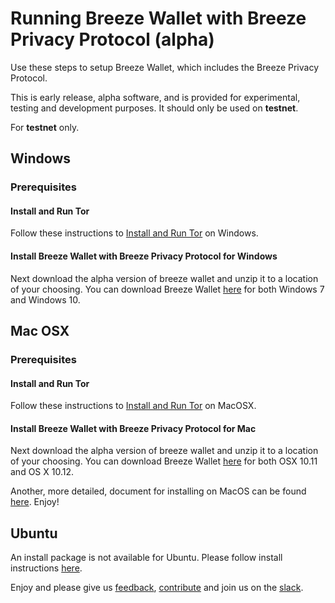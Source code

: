 # Running Breeze Wallet with Breeze Privacy Protocol (alpha)

Use these steps to setup Breeze Wallet, which includes the Breeze Privacy Protocol.

This is early release, alpha software, and is provided for experimental, testing and development purposes. It should only be used on **testnet**.

For **testnet** only.

## Windows

### Prerequisites

#### Install and Run Tor

Follow these instructions to [Install and Run Tor](https://github.com/BreezeHub/Breeze/blob/tumblebit-alpha/Breeze.Documentation/alpha/tor.md#windows) on Windows.

#### Install Breeze Wallet with Breeze Privacy Protocol for Windows

Next download the alpha version of breeze wallet and unzip it to a location of your choosing.  You can download Breeze Wallet [here](https://github.com/BreezeHub/Breeze/tree/tumblebit-alpha#ci-build) for both Windows 7 and Windows 10.

## Mac OSX

### Prerequisites

#### Install and Run Tor

Follow these instructions to [Install and Run Tor](https://github.com/BreezeHub/Breeze/blob/tumblebit-alpha/Breeze.Documentation/alpha/tor.md#macos) on MacOSX.

#### Install Breeze Wallet with Breeze Privacy Protocol for Mac

Next download the alpha version of breeze wallet and unzip it to a location of your choosing.  You can download Breeze Wallet [here](https://github.com/BreezeHub/Breeze/tree/tumblebit-alpha#ci-build) for both OSX 10.11 and OS X 10.12.

Another, more detailed, document for installing on MacOS can be found [here](https://github.com/BreezeHub/Breeze/wiki/Installation-Breeze-on-Mac-OS-X).  Enjoy!

## Ubuntu

An install package is not available for Ubuntu.  Please follow install instructions [here](https://github.com/BreezeHub/Breeze/blob/tumblebit-alpha/Breeze.Documentation/alpha/option3.md).



Enjoy and please give us [feedback](https://stratisplatform.slack.com/messages/C5F5GGLC8/), [contribute](https://github.com/BreezeHub) and join us on the [slack](https://stratisplatform.slack.com/messages/C5F5GGLC8/).

